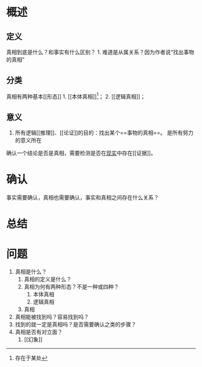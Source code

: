 # 概述
## 定义
真相到底是什么？和事实有什么区别？
	1. 难道是从属关系？因为作者说“找出事物的真相”
## 分类
真相有两种基本[[形态]]
	1. [[本体真相]][^1]；
	2. [[逻辑真相]]；
## 意义
1. 所有逻辑[[推理]]、[[论证]]的目的：找出某个==事物的真相==。 是所有努力的意义所在

确认一个结论是否是真相，需要检测是否在<u>现实</u>中存在[[证据]]。
# 确认
事实需要确认，真相也需要确认，事实和真相之间存在什么关系？
# 总结
# 问题
1. 真相是什么？
	1. 真相的定义是什么？
	2. 真相为何有两种形态？不是一种或四种？
		1. 本体真相
		2. 逻辑真相
	3. 真相
2. 真相能被找到吗？容易找到吗？
3. 找到的就一定是真相吗？是否需要确认之类的步骤？
4. 真相是否有对立面？
	1. [[幻象]] 


[^1]: 存在于某处